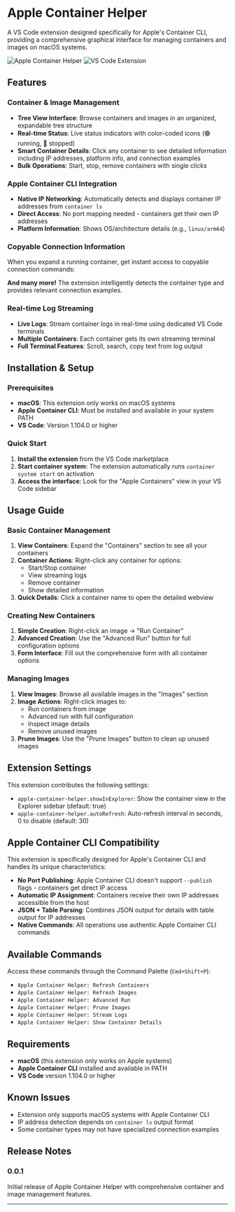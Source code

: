 # Apple Container Helper

A VS Code extension designed specifically for Apple's Container CLI, providing a comprehensive graphical interface for managing containers and images on macOS systems.

![Apple Container Helper](https://img.shields.io/badge/platform-macOS-blue)
![VS Code Extension](https://img.shields.io/badge/VSCode-Extension-purple)

## Features

### **Container & Image Management**
- **Tree View Interface**: Browse containers and images in an organized, expandable tree structure
- **Real-time Status**: Live status indicators with color-coded icons (🟢 running, 🔴 stopped)
- **Smart Container Details**: Click any container to see detailed information including IP addresses, platform info, and connection examples
- **Bulk Operations**: Start, stop, remove containers with single clicks

### **Apple Container CLI Integration**
- **Native IP Networking**: Automatically detects and displays container IP addresses from `container ls`
- **Direct Access**: No port mapping needed - containers get their own IP addresses
- **Platform Information**: Shows OS/architecture details (e.g., `linux/arm64`)

### **Copyable Connection Information**
When you expand a running container, get instant access to copyable connection commands:

**And many more!** The extension intelligently detects the container type and provides relevant connection examples.

### **Real-time Log Streaming**
- **Live Logs**: Stream container logs in real-time using dedicated VS Code terminals
- **Multiple Containers**: Each container gets its own streaming terminal
- **Full Terminal Features**: Scroll, search, copy text from log output


## **Installation & Setup**

### Prerequisites
- **macOS**: This extension only works on macOS systems
- **Apple Container CLI**: Must be installed and available in your system PATH
- **VS Code**: Version 1.104.0 or higher

### Quick Start
1. **Install the extension** from the VS Code marketplace
2. **Start container system**: The extension automatically runs `container system start` on activation
3. **Access the interface**: Look for the "Apple Containers" view in your VS Code sidebar

## **Usage Guide**

### Basic Container Management
1. **View Containers**: Expand the "Containers" section to see all your containers
2. **Container Actions**: Right-click any container for options:
   - Start/Stop container
   - View streaming logs
   - Remove container
   - Show detailed information
3. **Quick Details**: Click a container name to open the detailed webview

### Creating New Containers
1. **Simple Creation**: Right-click an image → "Run Container"
2. **Advanced Creation**: Use the "Advanced Run" button for full configuration options
3. **Form Interface**: Fill out the comprehensive form with all container options

### Managing Images
1. **View Images**: Browse all available images in the "Images" section
2. **Image Actions**: Right-click images to:
   - Run containers from image
   - Advanced run with full configuration
   - Inspect image details
   - Remove unused images
3. **Prune Images**: Use the "Prune Images" button to clean up unused images

## **Extension Settings**

This extension contributes the following settings:

* `apple-container-helper.showInExplorer`: Show the container view in the Explorer sidebar (default: true)
* `apple-container-helper.autoRefresh`: Auto-refresh interval in seconds, 0 to disable (default: 30)

## **Apple Container CLI Compatibility**

This extension is specifically designed for Apple's Container CLI and handles its unique characteristics:

- **No Port Publishing**: Apple Container CLI doesn't support `--publish` flags - containers get direct IP access
- **Automatic IP Assignment**: Containers receive their own IP addresses accessible from the host
- **JSON + Table Parsing**: Combines JSON output for details with table output for IP addresses
- **Native Commands**: All operations use authentic Apple Container CLI commands

##  **Available Commands**

Access these commands through the Command Palette (`Cmd+Shift+P`):

- `Apple Container Helper: Refresh Containers`
- `Apple Container Helper: Refresh Images`
- `Apple Container Helper: Advanced Run`
- `Apple Container Helper: Prune Images`
- `Apple Container Helper: Stream Logs`
- `Apple Container Helper: Show Container Details`

## Requirements

- **macOS** (this extension only works on Apple systems)
- **Apple Container CLI** installed and available in PATH
- **VS Code** version 1.104.0 or higher

## Known Issues

- Extension only supports macOS systems with Apple Container CLI
- IP address detection depends on `container ls` output format
- Some container types may not have specialized connection examples

## Release Notes

### 0.0.1

Initial release of Apple Container Helper with comprehensive container and image management features.

---

